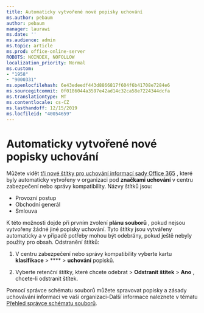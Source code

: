 ```yaml
---
title: Automaticky vytvořené nové popisky uchování
ms.author: pebaum
author: pebaum
manager: laurawi
ms.date: ''
ms.audience: admin
ms.topic: article
ms.prod: office-online-server
ROBOTS: NOINDEX, NOFOLLOW
localization_priority: Normal
ms.custom:
- "1958"
- "9000331"
ms.openlocfilehash: 6e43edeedf443d8866817f604f6b41708e7284e6
ms.sourcegitcommit: 0f0186044a3597e42ad14c32ca58e7224344dcfa
ms.translationtype: MT
ms.contentlocale: cs-CZ
ms.lasthandoff: 12/15/2019
ms.locfileid: "40054659"
---
```

# <a name="new-retention-labels-created-automatically"></a>Automaticky vytvořené nové popisky uchování

Můžete vidět [tři nové štítky pro uchování informací sady Office 365](https://docs.microsoft.com/office365/securitycompliance/file-plan-manager#default-retention-labels-and-label-policy) , které byly automaticky vytvořeny v organizaci pod **značkami uchování** v centru zabezpečení nebo správy kompatibility. Názvy štítků jsou:

- Provozní postup
- Obchodní generál
- Smlouva

K této možnosti dojde při prvním zvolení **plánu souborů** , pokud nejsou vytvořeny žádné jiné popisky uchování. Tyto štítky jsou vytvářeny automaticky a v případě potřeby mohou být odebrány, pokud ještě nebyly použity pro obsah. Odstranění štítků:

1. V centru zabezpečení nebo správy kompatibility vyberte kartu **klasifikace** > **** > **uchování** popisků.

1. Vyberte retenční štítky, které chcete odebrat > **Odstranit štítek** > **Ano** , chcete-li odstranit štítek.

Pomocí správce schématu souborů můžete spravovat popisky a zásady uchovávání informací ve vaší organizaci-Další informace naleznete v tématu [Přehled správce schématu souborů](https://docs.microsoft.com/office365/securitycompliance/file-plan-manager).